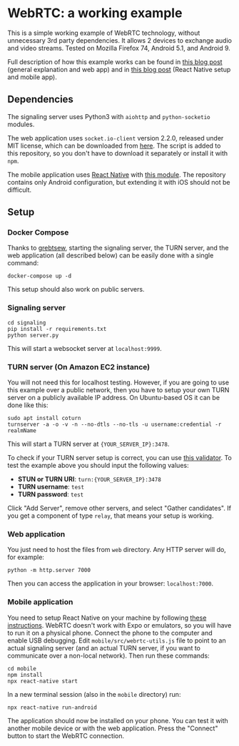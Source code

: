 # WebRTC: a working example

This is a simple working example of WebRTC technology, without unnecessary
3rd party dependencies. It allows 2 devices to exchange audio and video
streams. Tested on Mozilla Firefox 74, Android 5.1, and Android 9.

Full description of how this example works can be found in
[this blog post](https://pfertyk.me/2020/03/webrtc-a-working-example/)
(general explanation and web app) and in
[this blog post](https://pfertyk.me/2020/04/webrtc-on-mobile-devices/)
(React Native setup and mobile app).

## Dependencies

The signaling server uses Python3 with `aiohttp` and `python-socketio` modules.

The web application uses `socket.io-client` version 2.2.0, released under MIT
license, which can be downloaded from
[here](https://github.com/socketio/socket.io-client/releases). The script is
added to this repository, so you don't have to download it separately or
install it with `npm`.

The mobile application uses [React Native](https://reactnative.dev/) with
[this module](https://github.com/react-native-webrtc/react-native-webrtc).
The repository contains only Android configuration, but extending it with iOS
should not be difficult.

## Setup

### Docker Compose

Thanks to [grebtsew](https://github.com/grebtsew), starting the signaling
server, the TURN server, and the web application (all described below)
can be easily done with a single command:

```
docker-compose up -d
```

This setup should also work on public servers.

### Signaling server

```
cd signaling
pip install -r requirements.txt
python server.py
```

This will start a websocket server at `localhost:9999`.

### TURN server (On Amazon EC2 instance)

You will not need this for localhost testing. However, if you are going to use
this example over a public network, then you have to setup your own TURN
server on a publicly available IP address. On Ubuntu-based OS it can be done
like this:

```
sudo apt install coturn
turnserver -a -o -v -n --no-dtls --no-tls -u username:credential -r realmName
```

This will start a TURN server at `{YOUR_SERVER_IP}:3478`.

To check if your TURN server setup is correct, you can use
[this validator](https://webrtc.github.io/samples/src/content/peerconnection/trickle-ice/).
To test the example above you should input the following values:
* **STUN or TURN URI**: `turn:{YOUR_SERVER_IP}:3478`
* **TURN username**: `test`
* **TURN password**: `test`

Click "Add Server", remove other servers, and select "Gather candidates".
If you get a component of type `relay`, that means your setup is working.

### Web application

You just need to host the files from `web` directory. Any HTTP server will do,
for example:
```
python -m http.server 7000
```

Then you can access the application in your browser: `localhost:7000`.

### Mobile application

You need to setup React Native on your machine by following
[these instructions](https://reactnative.dev/docs/environment-setup). WebRTC
doesn't work with Expo or emulators, so you will have to run it on a physical
phone. Connect the phone to the computer and enable USB debugging.
Edit `mobile/src/webrtc-utils.js` file to point to an actual signaling server
(and an actual TURN server, if you want to communicate over a non-local network).
Then run these commands:

```
cd mobile
npm install
npx react-native start
```

In a new terminal session (also in the `mobile` directory) run:

```
npx react-native run-android
```

The application should now be installed on your phone. You can test it with another
mobile device or with the web application. Press the "Connect" button to start
the WebRTC connection.
